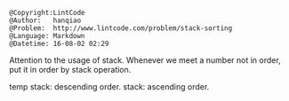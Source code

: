 ```
@Copyright:LintCode
@Author:   hanqiao
@Problem:  http://www.lintcode.com/problem/stack-sorting
@Language: Markdown
@Datetime: 16-08-02 02:29
```

Attention to the usage of stack.
Whenever we meet a number not in order, put it in order by stack operation.

temp stack: descending order.
stack: ascending order.